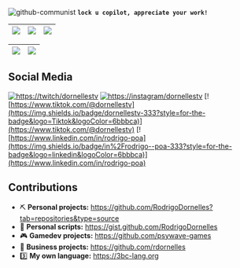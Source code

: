 ![github-communist](https://cdn.discordapp.com/attachments/268884978132058112/775046941537075210/beopensource.jpeg)
**`lock u copilot, appreciate your work!`** <!-- microsoft sucks ur code and appropriate this. -->

<!--
                                                                                  
    //    / /                                                                  // 
   //___ / / ( )       ___    __  ___  ___     // / ___      ___      __      //  
  / ___   / / /      ((   ) )  / /   //   ) ) // //\ \     //___) ) //  ) )  //   
 //    / / / /        \ \     / /   //   / / // //  \ \   //       //             
//    / / / /      //   ) )  / /   ((___( ( // //    \ \ ((____   //       //     

welcome to my github stats, is messy, has some rants, feel free to copy me! (FREE AS IN FREEDOM)
-->

<!-- TODO: add https://spotify-recently-played-readme.vercel.app/api?user=31rh5cd56rimaygpuq54lmvjdk34 -->

<!-- OLD and unbalanced https://github.com/anuraghazra/github-readme-stats/pull/1186
| ![](https://github-readme-stats.vercel.app/api?username=rodrigodornelles&hide=issues&title_color=6bbbca&icon_color=6bbbca&show_icons=1&hide_border=1&text_color=fff&bg_color=333&custom_title=Github%20Stats) | ![](https://github-readme-stats.vercel.app/api/top-langs/?username=rodrigodornelles&hide_border=1&layout=compact&text_color=fff&bg_color=333&hide=html,eagle,css&title_color=6bbbca)
| - | - |
--> 

| ![](http://github-profile-summary-cards.vercel.app/api/cards/stats?username=rodrigodornelles&theme=nord_dark) | ![](http://github-profile-summary-cards.vercel.app/api/cards/repos-per-language?username=rodrigodornelles&hide=Html&theme=nord_dark) | ![](http://github-profile-summary-cards.vercel.app/api/cards/most-commit-language?username=rodrigodornelles&theme=nord_dark) |
| :-: | :-: | :-: |

| ![](http://github-profile-summary-cards.vercel.app/api/cards/profile-details?username=rodrigodornelles&theme=nord_dark) | ![](https://github-readme-streak-stats.herokuapp.com/?user=rodrigodornelles&hide_border=true&date_format=M%20j%5B%2C%20Y%5D&background=2D3742&stroke=2D3742&ring=6bbbca&fire=6bbbca&currStreakNum=fff&sideNums=6bbbca&currStreakLabel=6bbbca&sideLabels=fff&dates=fff) |
| :-: | :-: |

<!-- use this? ![](https://github-readme-streak-stats.herokuapp.com?user=rodrigodornelles&hide_border=true&date_format=M%20j%5B%2C%20Y%5D&background=343AF5&stroke=343AF5&ring=222731&fire=6bbbca&currStreakNum=fff&sideNums=6bbbca&currStreakLabel=6bbbca&sideLabels=fff&dates=fff) -->

## Social Media ##

[![https://twitch/dornellestv](https://img.shields.io/badge/DornellesTv-333?style=for-the-badge&logo=twitch&logoColor=6bbbca)](https://www.twitch.tv/dornellestv)
[![https://instagram/dornellestv](https://img.shields.io/badge/dornellestv-333?style=for-the-badge&logo=Instagram&logoColor=6bbbca)](https://www.instagram.com/dornellestv/)
[![https://www.tiktok.com/@dornellestv](https://img.shields.io/badge/dornellestv-333?style=for-the-badge&logo=Tiktok&logoColor=6bbbca)](https://www.tiktok.com/@dornellestv)
[![https://www.linkedin.com/in/rodrigo-poa](https://img.shields.io/badge/in%2Frodrigo--poa-333?style=for-the-badge&logo=linkedin&logoColor=6bbbca)](https://www.linkedin.com/in/rodrigo-poa)
<!-- Hmmmmm
[![https://www.linkedin.com/company/rdornelles](https://img.shields.io/badge/company%2Frdornelles-333?style=for-the-badge&logo=linkedin&logoColor=6bbbca)](https://www.linkedin.com/company/rdornelles)
-->

<!-- Largar meu cnpj e ir viver no mato?
## Business ##

 * **Company fancy name:** Rodrigo Dornelles Soluções Tecnólogicas
 * **Company website:** <https://rdsolucoes.tec.br>
 * **Company number:** [+55 (51) 989 434 229](https://wa.me/5551989434229)
 * **Company mail:** <staff@rdsolucoes.tec.br> 

<!-- sim, picareta e marreta é uma referencia ao comunismo, stalinismo e trotsky. -->

## Contributions ##
 
 * :pick: **Personal projects:** <https://github.com/RodrigoDornelles?tab=repositories&type=source>
 * :hammer: **Personal scripts:** <https://gist.github.com/RodrigoDornelles>
 * :video_game: **Gamedev projects:** <https://github.com/psywave-games>
 * :office: **Business projects:** <https://github.com/rdornelles>
 * :three: **My own language:** <https://3bc-lang.org>

<!-- agosto é o mes da tristeza, por isso estou triste :c -->
<!-- ultima semaninha de trampo no grupo digicon, e estou feliz :) -->
